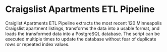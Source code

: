 # Craigslist Apartments ETL Pipeline

Craiglist Apartments ETL Pipeline extracts the most recent 120 Minneapolis Craigslist apartment listings, transforms the data into a usable format, and loads the transformed data into a PostgreSQL database. The script can be executed multiple times to update the database without fear of duplicate rows or repeated index values.
